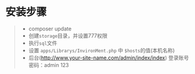 # 安装步骤
> * composer update
> * 创建`storage`目录，并设置777权限
> * 执行`sql`文件
> * 设置 `apps/Librarys/InvironMent.php` 中 `$hosts`的值(本机名称)
> * 后台(http://www.your-site-name.com/admin/index/index) 登录账号密码：admin 123